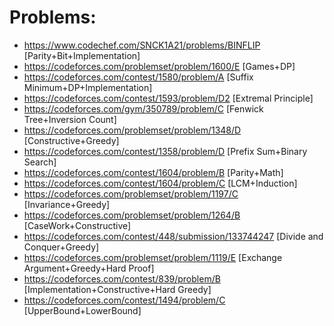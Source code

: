 # Problems: 

* https://www.codechef.com/SNCK1A21/problems/BINFLIP [Parity+Bit+Implementation] 
* https://codeforces.com/problemset/problem/1600/E [Games+DP]
* https://codeforces.com/contest/1580/problem/A [Suffix Minimum+DP+Implementation]
* https://codeforces.com/contest/1593/problem/D2 [Extremal Principle]
* https://codeforces.com/gym/350789/problem/C [Fenwick Tree+Inversion Count]
* https://codeforces.com/problemset/problem/1348/D [Constructive+Greedy]
* https://codeforces.com/contest/1358/problem/D [Prefix Sum+Binary Search]
* https://codeforces.com/contest/1604/problem/B [Parity+Math]
* https://codeforces.com/contest/1604/problem/C [LCM+Induction] 
* https://codeforces.com/problemset/problem/1197/C [Invariance+Greedy]
* https://codeforces.com/problemset/problem/1264/B [CaseWork+Constructive]
* https://codeforces.com/contest/448/submission/133744247 [Divide and Conquer+Greedy]
* https://codeforces.com/problemset/problem/1119/E [Exchange Argument+Greedy+Hard Proof] 
* https://codeforces.com/contest/839/problem/B [Implementation+Constructive+Hard Greedy]
* https://codeforces.com/contest/1494/problem/C [UpperBound+LowerBound] 
